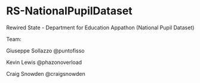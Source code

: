 RS-NationalPupilDataset
=======================

Rewired State - Department for Education Appathon (National Pupil Dataset)



Team:

Giuseppe Sollazzo @puntofisso

Kevin Lewis @phazonoverload

Craig Snowden @craigsnowden
